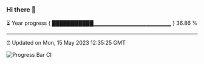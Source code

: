 ### Hi there 👋

⏳ Year progress { ███████████▁▁▁▁▁▁▁▁▁▁▁▁▁▁▁▁▁▁▁ } 36.86 %

---

⏰ Updated on Mon, 15 May 2023 12:35:25 GMT

![Progress Bar CI](https://github.com/ZhaoGui/ZhaoGui/workflows/Progress%20Bar%20CI/badge.svg)
